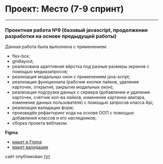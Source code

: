 # Проект: Место (7-9 спринт)

---

### Проектная работа №9 (базовый javascript, продолжение разработки на основе предыдущей работы)

Данная работа была выполнена с применением:

- flex-box;
- gridlayout;
- реализована адаптивная вёрстка под разные размеры экранов с помощью медиазапросов;
- реализация модальных окон с применением java-script;
- реализация функционала (рабочие кнопки лайков, удаления карточек, открытия, закрытия модальных окон);
- реализация подгрузки данных с сервера (добавление и удаление карточек, счётчик кол-ва лайков, изменение картинки аватара, изменение данных пользователя) с помощью запросов класса Api;
- реализация валидации форм;
- произведён рефакторинг кода на основе ООП с помощью добавления классов и его наследников;
- сборка проекта вебпаком.


**Figma**

- [макет в Figma](https://www.figma.com/file/2cn9N9jSkmxD84oJik7xL7/JavaScript.-Sprint-4?node-id=0%3A1)
- [макет валидации](https://www.figma.com/file/kRVLKwYG3d1HGLvh7JFWRT/JavaScript.-Sprint-6?node-id=0%3A1&t=TaO3HmvnU1l6AOfR-0)

сайт опубликован [тут](https://goplomah.github.io/mesto/)
